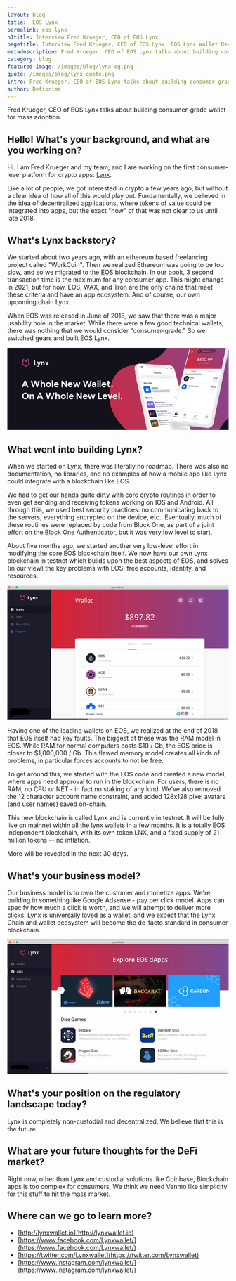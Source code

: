 ```yaml
---
layout: blog
title:  EOS Lynx
permalink: eos-lynx
h1title: Interview Fred Krueger, CEO of EOS Lynx
pagetitle: Interview Fred Krueger, CEO of EOS Lynx. EOS Lynx Wallet Review.  
metadescription: Fred Krueger, CEO of EOS Lynx talks about building consumer-grade wallet for mass adoption.
category: blog
featured-image: /images/blog/lynx-og.png
quote: /images/blog/lynx-quote.png
intro: Fred Krueger, CEO of EOS Lynx talks about building consumer-grade wallet for mass adoption.
author: Defiprime
---
```

Fred Krueger, CEO of EOS Lynx talks about building consumer-grade wallet for mass adoption.

## Hello! What's your background, and what are you working on?

Hi. I am Fred Krueger and my team, and I are working on the first consumer-level platform for crypto apps: [Lynx](https://eoslynx.com/).

Like a lot of people, we got interested in crypto a few years ago, but without a clear idea of how all of this would play out. Fundamentally, we believed in the idea of decentralized applications, where tokens of value could be integrated into apps, but the exact "how" of that was not clear to us until late 2018.

## What's Lynx backstory?

We started about two years ago, with an ethereum based freelancing project called "WorkCoin". Then we realized Ethereum was going to be too slow, and so we migrated to the [EOS](/eos) blockchain. In our book, 3 second transaction time is the maximum for any consumer app. This might change in 2021, but for now, EOS, WAX, and Tron are the only chains that meet these criteria and have an app ecosystem. And of course, our own upcoming chain Lynx.

When EOS was released in June of 2018, we saw that there was a major usability hole in the market. While there were a few good technical wallets, there was nothing that we would consider "consumer-grade." So we switched gears and built EOS Lynx.

![](/images/blog/lynx1.png)

## What went into building Lynx?

When we started on Lynx, there was literally no roadmap. There was also no documentation, no libraries, and no examples of how a mobile app like Lynx could integrate with a blockchain like EOS.

We had to get our hands quite dirty with core crypto routines in order to even get sending and receiving tokens working on IOS and Android. All through this, we used best security practices: no communicating back to the servers, everything encrypted on the device, etc.. Eventually, much of these routines were replaced by code from Block One, as part of a joint effort on the [Block One Authenticator](https://cointelegraph.com/news/blockones-eosio-labs-release-ios-and-chrome-authenticator-apps), but it was very low level to start.

About five months ago, we started another very low-level effort in modifying the core EOS blockchain itself. We now have our own Lynx blockchain in testnet which builds upon the best aspects of EOS, and solves (in our view) the key problems with EOS: free accounts, identity, and resources.

![](/images/blog/lynx3.png)

Having one of the leading wallets on EOS, we realized at the end of 2018 that EOS itself had key faults. The biggest of these was the RAM model in EOS. While RAM for normal computers costs $10 / Gb, the EOS price is closer to $1,000,000 / Gb. This flawed memory model creates all kinds of problems, in particular forces accounts to not be free.

To get around this, we started with the EOS code and created a new model, where apps need approval to run in the blockchain. For users, there is no RAM, no CPU or NET - in fact no staking of any kind. We've also removed the 12 character account name constraint, and added 128x128 pixel avatars (and user names) saved on-chain.

This new blockchain is called Lynx and is currently in testnet. It will be fully live on mainnet within all the lynx wallets in a few months. It is a totally EOS independent blockchain, with its own token LNX, and a fixed supply of 21 million tokens -- no inflation.

More will be revealed in the next 30 days.

## What's your business model?

Our business model is to own the customer and monetize apps. We're building in something like Google Adsense - pay per click model. Apps can specify how much a click is worth, and we will attempt to deliver more clicks. Lynx is universally loved as a wallet, and we expect that the Lynx Chain and wallet ecosystem will become the de-facto standard in consumer blockchain.

![](/images/blog/lynx2.jpg)

## What's your position on the regulatory landscape today?

Lynx is completely non-custodial and decentralized. We believe that this is the future.

## What are your future thoughts for the DeFi market?

Right now, other than Lynx and custodial solutions like Coinbase, Blockchain apps is too complex for consumers. We think we need Venmo like simplicity for this stuff to hit the mass market.


## Where can we go to learn more?

- [http://lynxwallet.io](http://lynxwallet.io)
- [https://www.facebook.com/Lynxwallet/](https://www.facebook.com/Lynxwallet/)
- [https://twitter.com/Lynxwallet](https://twitter.com/Lynxwallet)
- [https://www.instagram.com/lynxwallet/](https://www.instagram.com/lynxwallet/)
